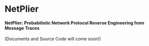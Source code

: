 # NetPlier
#### NetPlier: Probabilistic Network Protocol Reverse Engineering from Message Traces

(Documents and Source Code will come soon!)
